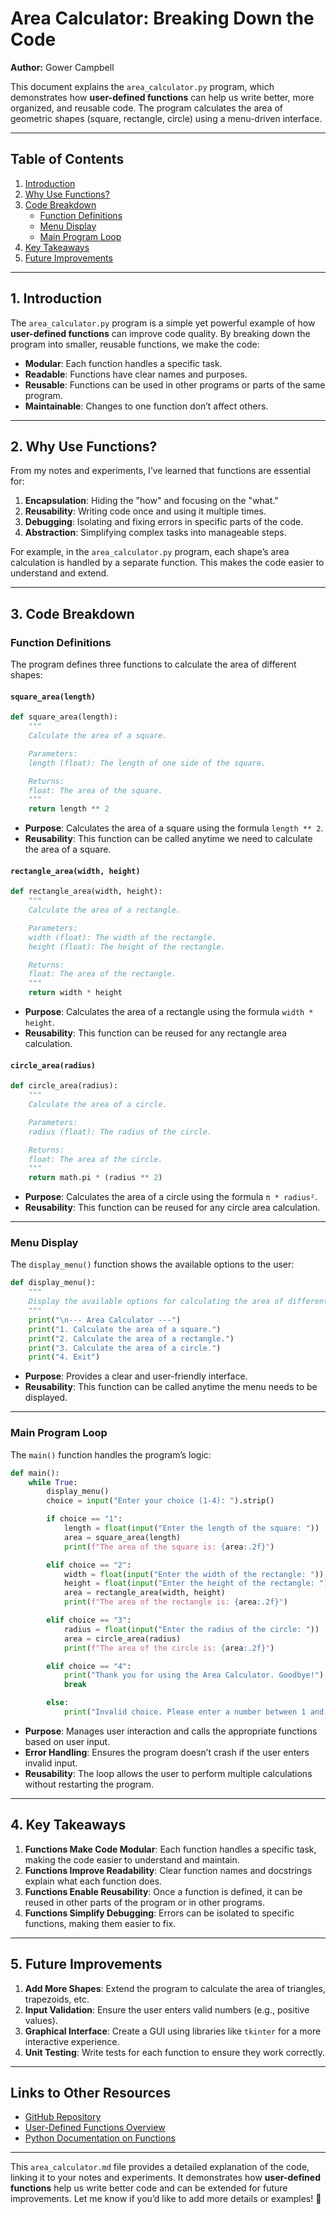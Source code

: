 # Area Calculator: Breaking Down the Code  
**Author:** Gower Campbell  

This document explains the `area_calculator.py` program, which demonstrates how **user-defined functions** can help us write better, more organized, and reusable code. The program calculates the area of geometric shapes (square, rectangle, circle) using a menu-driven interface.

---

## Table of Contents  
1. [Introduction](#introduction)  
2. [Why Use Functions?](#why-use-functions)  
3. [Code Breakdown](#code-breakdown)  
   - [Function Definitions](#function-definitions)  
   - [Menu Display](#menu-display)  
   - [Main Program Loop](#main-program-loop)  
4. [Key Takeaways](#key-takeaways)  
5. [Future Improvements](#future-improvements)  

---

## 1. Introduction  
The `area_calculator.py` program is a simple yet powerful example of how **user-defined functions** can improve code quality. By breaking down the program into smaller, reusable functions, we make the code:  
- **Modular**: Each function handles a specific task.  
- **Readable**: Functions have clear names and purposes.  
- **Reusable**: Functions can be used in other programs or parts of the same program.  
- **Maintainable**: Changes to one function don’t affect others.  

---

## 2. Why Use Functions?  
From my notes and experiments, I’ve learned that functions are essential for:  
1. **Encapsulation**: Hiding the "how" and focusing on the "what."  
2. **Reusability**: Writing code once and using it multiple times.  
3. **Debugging**: Isolating and fixing errors in specific parts of the code.  
4. **Abstraction**: Simplifying complex tasks into manageable steps.  

For example, in the `area_calculator.py` program, each shape’s area calculation is handled by a separate function. This makes the code easier to understand and extend.

---

## 3. Code Breakdown  

### Function Definitions  
The program defines three functions to calculate the area of different shapes:  

#### `square_area(length)`  
```python
def square_area(length):
    """
    Calculate the area of a square.

    Parameters:
    length (float): The length of one side of the square.

    Returns:
    float: The area of the square.
    """
    return length ** 2
```  
- **Purpose**: Calculates the area of a square using the formula `length ** 2`.  
- **Reusability**: This function can be called anytime we need to calculate the area of a square.  

#### `rectangle_area(width, height)`  
```python
def rectangle_area(width, height):
    """
    Calculate the area of a rectangle.

    Parameters:
    width (float): The width of the rectangle.
    height (float): The height of the rectangle.

    Returns:
    float: The area of the rectangle.
    """
    return width * height
```  
- **Purpose**: Calculates the area of a rectangle using the formula `width * height`.  
- **Reusability**: This function can be reused for any rectangle area calculation.  

#### `circle_area(radius)`  
```python
def circle_area(radius):
    """
    Calculate the area of a circle.

    Parameters:
    radius (float): The radius of the circle.

    Returns:
    float: The area of the circle.
    """
    return math.pi * (radius ** 2)
```  
- **Purpose**: Calculates the area of a circle using the formula `π * radius²`.  
- **Reusability**: This function can be reused for any circle area calculation.  

---

### Menu Display  
The `display_menu()` function shows the available options to the user:  
```python
def display_menu():
    """
    Display the available options for calculating the area of different shapes.
    """
    print("\n--- Area Calculator ---")
    print("1. Calculate the area of a square.")
    print("2. Calculate the area of a rectangle.")
    print("3. Calculate the area of a circle.")
    print("4. Exit")
```  
- **Purpose**: Provides a clear and user-friendly interface.  
- **Reusability**: This function can be called anytime the menu needs to be displayed.  

---

### Main Program Loop  
The `main()` function handles the program’s logic:  
```python
def main():
    while True:
        display_menu()
        choice = input("Enter your choice (1-4): ").strip()

        if choice == "1":
            length = float(input("Enter the length of the square: "))
            area = square_area(length)
            print(f"The area of the square is: {area:.2f}")

        elif choice == "2":
            width = float(input("Enter the width of the rectangle: "))
            height = float(input("Enter the height of the rectangle: "))
            area = rectangle_area(width, height)
            print(f"The area of the rectangle is: {area:.2f}")

        elif choice == "3":
            radius = float(input("Enter the radius of the circle: "))
            area = circle_area(radius)
            print(f"The area of the circle is: {area:.2f}")

        elif choice == "4":
            print("Thank you for using the Area Calculator. Goodbye!")
            break

        else:
            print("Invalid choice. Please enter a number between 1 and 4.")
```  
- **Purpose**: Manages user interaction and calls the appropriate functions based on user input.  
- **Error Handling**: Ensures the program doesn’t crash if the user enters invalid input.  
- **Reusability**: The loop allows the user to perform multiple calculations without restarting the program.  

---

## 4. Key Takeaways  
1. **Functions Make Code Modular**: Each function handles a specific task, making the code easier to understand and maintain.  
2. **Functions Improve Readability**: Clear function names and docstrings explain what each function does.  
3. **Functions Enable Reusability**: Once a function is defined, it can be reused in other parts of the program or in other programs.  
4. **Functions Simplify Debugging**: Errors can be isolated to specific functions, making them easier to fix.  

---

## 5. Future Improvements  
1. **Add More Shapes**: Extend the program to calculate the area of triangles, trapezoids, etc.  
2. **Input Validation**: Ensure the user enters valid numbers (e.g., positive values).  
3. **Graphical Interface**: Create a GUI using libraries like `tkinter` for a more interactive experience.  
4. **Unit Testing**: Write tests for each function to ensure they work correctly.  

---

## Links to Other Resources  
- [GitHub Repository](#)  
- [User-Defined Functions Overview](#)  
- [Python Documentation on Functions](https://docs.python.org/3/tutorial/controlflow.html#defining-functions)  

---

This `area_calculator.md` file provides a detailed explanation of the code, linking it to your notes and experiments. It demonstrates how **user-defined functions** help us write better code and can be extended for future improvements. Let me know if you’d like to add more details or examples! 🚀
